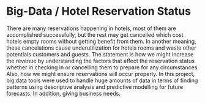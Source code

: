 # Big-Data / Hotel Reservation Status

There are many reservations happening in hotels, most of them are accomplished successfully, but the rest may get cancelled which cost hotels empty rooms without getting benefit from them. In another meaning, these cancelations cause underutilization for hotels rooms and waste other potentials customers and guests. The statement is how we might increase the revenue by understanding the factors that affect the reservation status whether in checking in or cancelling them to prepare for any circumstances. Also, how we might ensure reservations will occur properly. In this project, big data tools were used to handle huge amounts of data in terms of finding patterns using descriptive analysis and predictive modelling for future forecasts. In addition, giving business needs.
